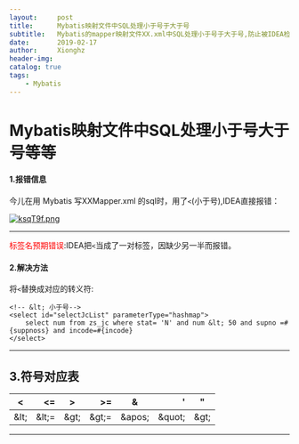 ```yaml
---
layout:     post
title:      Mybatis映射文件中SQL处理小于号于大于号
subtitle:   Mybatis的mapper映射文件XX.xml中SQL处理小于号于大于号,防止被IDEA检测为标签。
date:       2019-02-17
author:     Xionghz
header-img: 
catalog: true
tags:
    - Mybatis
---
```


# Mybatis映射文件中SQL处理小于号大于号等等
#### 1.报错信息

今儿在用 Mybatis 写XXMapper.xml 的sql时，用了`<`(小于号),IDEA直接报错：

[![ksqT9f.png](https://s2.ax1x.com/2019/02/17/ksqT9f.png)](https://imgchr.com/i/ksqT9f)
***
<font color='red'>标签名预期错误</font>:IDEA把`<`当成了一对标签，因缺少另一半而报错。

#### 2.解决方法
将`<`替换成对应的转义符:

```
<!-- &lt; 小于号-->
<select id="selectJcList" parameterType="hashmap">
    select num from zs_jc where stat= 'N' and num &lt; 50 and supno =#{suppnoss} and incode=#{incode}
</select>

```
***

## 3.符号对应表

| <| <=|  >|>= | &| '|  "|
| --------| -----:| :----: | -----:| -----| -----:| :----: |
| \&lt;| \&lt;=|\&gt;|  \&gt;=  | \&apos;| \&quot;|\&gt;|

****